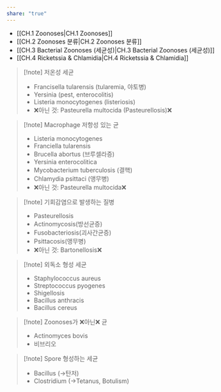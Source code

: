 ```yaml
---
share: "true"
---
```

- [[CH.1 Zoonoses|CH.1 Zoonoses]]
- [[CH.2 Zoonoses 분류|CH.2 Zoonoses 분류]]
- [[CH.3 Bacterial Zoonoses (세균성)|CH.3 Bacterial Zoonoses (세균성)]]
- [[CH.4 Ricketssia & Chlamidia|CH.4 Ricketssia & Chlamidia]]


> [!note] 저온성 세균
> - Francisella tularensis (tularemia, 야토병)
> - Yersinia (pest, enterocolitis)
> - Listeria monocytogenes (listeriosis)
> - ❌아닌 것: Pasteurella multocida (Pasteurellosis)❌

>[!note] Macrophage 저항성 있는 균
>- Listeria monocytogenes 
>- Franciella tularensis
>- Brucella abortus (브루셀라증)
>- Yersinia enterocolitica
>- Mycobacterium tuberculosis (결핵)
>- Chlamydia psittaci (앵무병)
>- ❌아닌 것: Pasteurella multocida❌

>[!note] 기회감염으로 발생하는 질병
>- Pasteurellosis
>- Actinomycosis(방선균증)
>- Fusobacteriosis(괴사간균증)
>- Psittacosis(앵무병)
>- ❌아닌 것: Bartonellosis❌

>[!note] 외독소 형성 세균
>- Staphylococcus aureus
>- Streptococcus pyogenes
>- Shigellosis
>- Bacillus anthracis
>- Bacillus cereus

>[!note] Zoonoses가 ❌아닌❌ 균
>- Actinomyces bovis
>- 비브리오

>[!note] Spore 형성하는 세균
>- Bacillus (→탄저)
>- Clostridium (→Tetanus, Botulism)